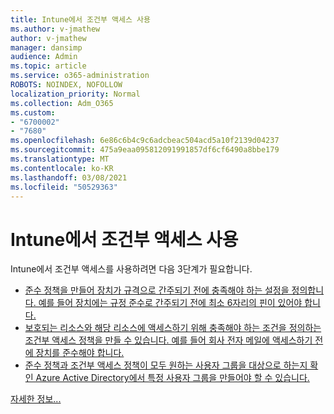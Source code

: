 ```yaml
---
title: Intune에서 조건부 액세스 사용
ms.author: v-jmathew
author: v-jmathew
manager: dansimp
audience: Admin
ms.topic: article
ms.service: o365-administration
ROBOTS: NOINDEX, NOFOLLOW
localization_priority: Normal
ms.collection: Adm_O365
ms.custom:
- "6700002"
- "7680"
ms.openlocfilehash: 6e86c6b4c9c6adcbeac504acd5a10f2139d04237
ms.sourcegitcommit: 475a9eaa095812091991857df6cf6490a8bbe179
ms.translationtype: MT
ms.contentlocale: ko-KR
ms.lasthandoff: 03/08/2021
ms.locfileid: "50529363"
---
```

# <a name="using-conditional-access-with-intune"></a>Intune에서 조건부 액세스 사용

Intune에서 조건부 액세스를 사용하려면 다음 3단계가 필요합니다.

- [준수 정책을 만들어 장치가 규격으로 간주되기 전에 충족해야 하는 설정을 정의합니다. 예를 들어 장치에는 규정 준수로 간주되기 전에 최소 6자리의 핀이 있어야 합니다.](https://docs.microsoft.com/mem/intune/protect/create-compliance-policy)
- [보호되는 리소스와 해당 리소스에 액세스하기 위해 충족해야 하는 조건을 정의하는 조건부 액세스 정책을 만들 수 있습니다. 예를 들어 회사 전자 메일에 액세스하기 전에 장치를 준수해야 합니다.](https://docs.microsoft.com/mem/intune/protect/tutorial-protect-email-on-unmanaged-devices#create-conditional-access-policies)
- [준수 정책과 조건부 액세스 정책이 모두 원하는 사용자 그룹을 대상으로 하는지 확인 Azure Active Directory에서 특정 사용자 그룹을 만들어야 할 수 있습니다.](https://docs.microsoft.com/troubleshoot/mem/intune/troubleshoot-conditional-access)

[자세한 정보...](https://docs.microsoft.com/mem/intune/protect/device-compliance-get-started)
